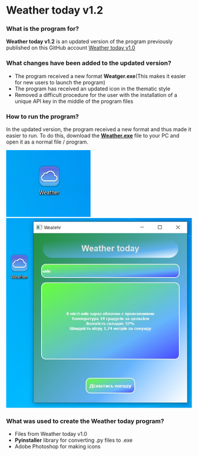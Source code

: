 # Weather today v1.2

### What is the program for?

**Weather today v1.2** is an updated version of the program
previously published on this GitHub account
[Weather today v1.0](https://github.com/omelchenkoigor8388/Weather_today)

### What changes have been added to the updated version?

- The program received a new format **Weatger.exe**(This makes it 
easier for new users to launch the program)
- The program has received an updated icon in the thematic style
- Removed a difficult procedure for the user with the 
installation of a unique API key in the middle of the program files

### How to run the program?
In the updated version, the program received 
a new format and thus made it easier to run. 
To do this, download the 
[**Weather.exe**](https://github.com/omelchenkoigor8388/Weather_today.exe/tree/master/Weather_today.exe/dist) 
file to your PC and open it as a normal file / program.

![img.png](img.png)
![img_2.png](img_2.png)

### What was used to create the Weather today program?

- Files from Weather today v1.0
- **Pyinstaller** library for converting .py files to .exe
- Adobe Photoshop for making icons